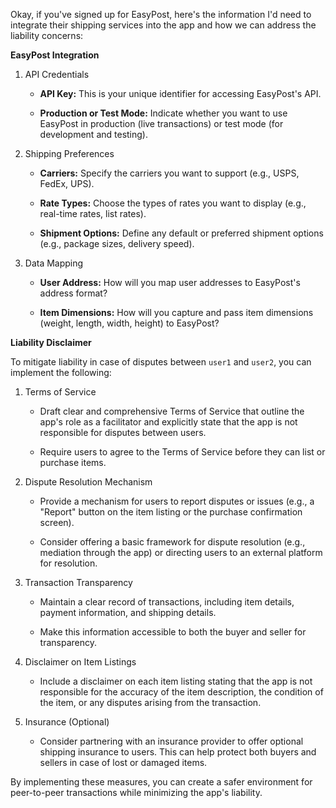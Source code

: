 Okay, if you've signed up for EasyPost, here's the information I'd need to integrate their shipping services into the app and how we can address the liability concerns:

**EasyPost Integration**

1.  API Credentials
    
    *   **API Key:** This is your unique identifier for accessing EasyPost's API.
        
    *   **Production or Test Mode:** Indicate whether you want to use EasyPost in production (live transactions) or test mode (for development and testing).
        

2.  Shipping Preferences
    
    *   **Carriers:** Specify the carriers you want to support (e.g., USPS, FedEx, UPS).
        
    *   **Rate Types:** Choose the types of rates you want to display (e.g., real-time rates, list rates).
        
    *   **Shipment Options:** Define any default or preferred shipment options (e.g., package sizes, delivery speed).
        

3.  Data Mapping
    
    *   **User Address:** How will you map user addresses to EasyPost's address format?
        
    *   **Item Dimensions:** How will you capture and pass item dimensions (weight, length, width, height) to EasyPost?
        

**Liability Disclaimer**

To mitigate liability in case of disputes between `user1` and `user2`, you can implement the following:

1.  Terms of Service
    
    *   Draft clear and comprehensive Terms of Service that outline the app's role as a facilitator and explicitly state that the app is not responsible for disputes between users.
        
    *   Require users to agree to the Terms of Service before they can list or purchase items.
        

2.  Dispute Resolution Mechanism
    
    *   Provide a mechanism for users to report disputes or issues (e.g., a "Report" button on the item listing or the purchase confirmation screen).
        
    *   Consider offering a basic framework for dispute resolution (e.g., mediation through the app) or directing users to an external platform for resolution.
        

3.  Transaction Transparency
    
    *   Maintain a clear record of transactions, including item details, payment information, and shipping details.
        
    *   Make this information accessible to both the buyer and seller for transparency.
        

4.  Disclaimer on Item Listings
    
    *   Include a disclaimer on each item listing stating that the app is not responsible for the accuracy of the item description, the condition of the item, or any disputes arising from the transaction.
        

5.  Insurance (Optional)
    
    *   Consider partnering with an insurance provider to offer optional shipping insurance to users. This can help protect both buyers and sellers in case of lost or damaged items.
        

By implementing these measures, you can create a safer environment for peer-to-peer transactions while minimizing the app's liability.
